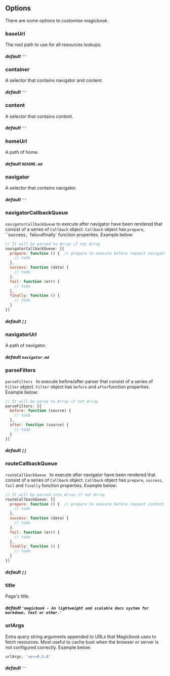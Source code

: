 ## Options
There are some options to customise magicbook.

### baseUrl
The root path to use for all resources lookups.

##### default `''`


### container
A selector that contains navigator and content.

##### default `''`


### content
A selector that contains content.

##### default `''`


### homeUrl
A path of home.

##### default `README.md`


### navigator
A selector that contains navigator.

##### default `''`


### navigatorCallbackQueue
`navigatorCallbackQueue` to execute after navigator have been rendered that consist of a series of `Callback` object. `Callback` object has `prepare`, ``success`, `fail` and `finally` function properties. Example below:

```js
// It will be parsed to Array if not Array
navigatorCallbackQueue: [{
  prepare: function () {  // prepare to execute before request navigator's content.
    // todo
  },
  success: function (data) {
    // todo
  },
  fail: function (err) {
    // todo
  },
  finally: function () {
    // todo
  }
}]
```

##### default `[]`


### navigatorUrl
A path of navigator.

##### default `navigator.md`


### parseFilters
`parseFilters ` to execute before/after parser that consist of a series of `Filter` object. `Filter` object has `before` and `after`function properties. Example below:

```js
// It will be parse to Array if not Array
parseFilters: [{
  before: function (source) {
    // todo
  },
  after: function (source) {
    // todo
  }
}]
```

##### default `[]`


### routeCallbackQueue
`routeCallbackQueue ` to execute after navigator have been rendered that consist of a series of `Callback` object. `Callback` object has `prepare`, `success`, `fail` and `finally` function properties. Example below:

```js
// It will be parsed into Array if not Array
routeCallbackQueue: [{
  prepare: function () {  // prepare to execute before request content.
    // todo
  },
  success: function (data) {
    // todo
  },
  fail: function (err) {
    // todo
  },
  finally: function () {
    // todo
  }
}]
```

##### default `[]`


### title
Page's title.

##### default `'magicbook - An lightweight and scalable docs system for markdown, text or other.'`


### urlArgs
Extra query string arguments appended to URLs that Magicbook uses to fetch resources. Most useful to cache bust when the browser or server is not configured correctly. Example below:

```js
urlArgs: 'ver=0.5.0'
```

##### default `''`
